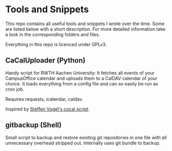 Tools and Snippets
==================

This repo contains all useful tools and snippets I wrote over the time. Some are listed below with a short
description. For more detailed information take a look in the corresponding folders and files.

Everything in this repo is licenced under GPLv3.

CaCalUploader (Python)
----------------------

Handy script for RWTH Aachen University: It fetches all events of your CampusOffice calendar and uploads them to a
CalDAV calendar of your choice. It loads everything from a config file and can so easily be run as cron job.

Requires requests, icalendar, caldav.

Inspired by [Steffen Vogel's cocal script](https://github.com/stv0g/snippets/blob/master/php/campus/cocal.php).

gitbackup (Shell)
-----------------

Small script to backup and restore existing git repositories in one file with all unnecessary overhead stripped out.
Internally uses git bundle to backup.